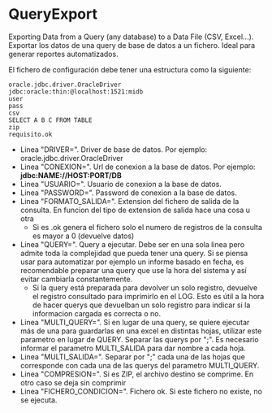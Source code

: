 # QueryExport
Exporting Data from a Query (any database) to a Data File (CSV, Excel...). 
Exportar los datos de una query de base de datos a un fichero. Ideal para generar reportes automatizados.

El fichero de configuración debe tener una estructura como la siguiente:

```
oracle.jdbc.driver.OracleDriver
jdbc:oracle:thin:@localhost:1521:midb
user
pass
csv
SELECT A B C FROM TABLE
zip
requisito.ok
```

- Linea "DRIVER=". Driver de base de datos. Por ejemplo: oracle.jdbc.driver.OracleDriver
- Linea "CONEXION=". Url de conexion a la base de datos. Por ejemplo: __jdbc:NAME://HOST:PORT/DB__
- Linea "USUARIO=". Usuario de conexion a la base de datos.
- Linea "PASSWORD=". Password de conexion a la base de datos.
- Linea "FORMATO_SALIDA=". Extension del fichero de salida de la consulta. En funcion del tipo de extension de salida hace una cosa u otra
	- Si es .ok genera el fichero solo el numero de registros de la consulta es mayor a 0 (devuelve datos)
- Linea "QUERY=". Query a ejecutar. Debe ser en una sola linea pero admite toda la complejidad que pueda tener una query. Si se piensa usar para automatizar por ejemplo un informe basado en fecha, es recomendable preparar una query que use la hora del sistema y así evitar cambiarla constantemente.
	- Si la query está preparada para devolver un solo registro, devuelve el registro consultado para imprimirlo en el LOG. Esto es útil a la hora de hacer querys que devuelban un solo registro para indicar si la informacion cargada es correcta o no.
- Linea "MULTI_QUERY=". Si en lugar de una query, se quiere ejecutar más de una para guardarlas en una excel en distintas hojas, utilizar este parametro en lugar de QUERY. Separar las querys por ";". Es necesario informar el parametro MULTI_SALIDA para dar nombre a cada hoja.
- Linea "MULTI_SALIDA=". Separar por ";" cada una de las hojas que corresponde con cada una de las querys del parametro MULTI_QUERY.
- Linea "COMPRESION=". Si es ZIP, el archivo destino se comprime. En otro caso se deja sin comprimir
- Linea "FICHERO_CONDICION=". Fichero ok. Si este fichero no existe, no se ejecuta.
